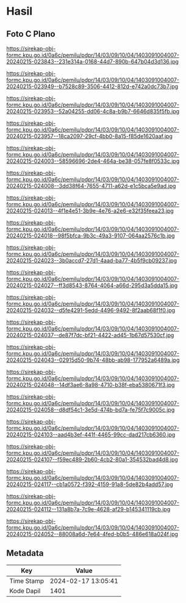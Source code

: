 # Hasil

## Foto C Plano

https://sirekap-obj-formc.kpu.go.id/0a6c/pemilu/pdpr/14/03/09/10/04/1403091004007-20240215-023843--231e314a-0168-44d7-890b-647b04d3d136.jpg

https://sirekap-obj-formc.kpu.go.id/0a6c/pemilu/pdpr/14/03/09/10/04/1403091004007-20240215-023949--b7528c89-3506-4412-812d-e742a0dc73b7.jpg

https://sirekap-obj-formc.kpu.go.id/0a6c/pemilu/pdpr/14/03/09/10/04/1403091004007-20240215-023953--52a04255-dd06-4c8a-b9b7-6646d835f5fb.jpg

https://sirekap-obj-formc.kpu.go.id/0a6c/pemilu/pdpr/14/03/09/10/04/1403091004007-20240215-023957--18ca2097-29cf-4bb0-8a15-f85de1620aaf.jpg

https://sirekap-obj-formc.kpu.go.id/0a6c/pemilu/pdpr/14/03/09/10/04/1403091004007-20240215-024003--58596696-2de4-464a-be38-057fe8f0533c.jpg

https://sirekap-obj-formc.kpu.go.id/0a6c/pemilu/pdpr/14/03/09/10/04/1403091004007-20240215-024008--3dd38f64-7655-4711-a62d-e1c5bca5e9ad.jpg

https://sirekap-obj-formc.kpu.go.id/0a6c/pemilu/pdpr/14/03/09/10/04/1403091004007-20240215-024013--4f1e4e51-3b9e-4e76-a2e6-e32f35feea23.jpg

https://sirekap-obj-formc.kpu.go.id/0a6c/pemilu/pdpr/14/03/09/10/04/1403091004007-20240215-024018--98f5bfca-9b3c-49a3-9107-064aa2576c1b.jpg

https://sirekap-obj-formc.kpu.go.id/0a6c/pemilu/pdpr/14/03/09/10/04/1403091004007-20240215-024023--3b0accd7-27d1-4aad-ba77-4b5f9cb09237.jpg

https://sirekap-obj-formc.kpu.go.id/0a6c/pemilu/pdpr/14/03/09/10/04/1403091004007-20240215-024027--ff3d8543-8764-4064-a66d-295d3a5dda15.jpg

https://sirekap-obj-formc.kpu.go.id/0a6c/pemilu/pdpr/14/03/09/10/04/1403091004007-20240215-024032--d5fe4291-5edd-4496-9492-8f2aab68f1f0.jpg

https://sirekap-obj-formc.kpu.go.id/0a6c/pemilu/pdpr/14/03/09/10/04/1403091004007-20240215-024037--de87f7dc-bf21-4422-ad45-1b67d57530cf.jpg

https://sirekap-obj-formc.kpu.go.id/0a6c/pemilu/pdpr/14/03/09/10/04/1403091004007-20240215-024043--02915d50-9b74-48bb-ab98-177952a6489a.jpg

https://sirekap-obj-formc.kpu.go.id/0a6c/pemilu/pdpr/14/03/09/10/04/1403091004007-20240215-024048--14df3ae6-8a98-4710-b38f-eba5380671f3.jpg

https://sirekap-obj-formc.kpu.go.id/0a6c/pemilu/pdpr/14/03/09/10/04/1403091004007-20240215-024058--d8df54c1-3e5d-474b-bd7a-fe75f7c9005c.jpg

https://sirekap-obj-formc.kpu.go.id/0a6c/pemilu/pdpr/14/03/09/10/04/1403091004007-20240215-024103--aad4b3ef-441f-4465-99cc-dad217cb6360.jpg

https://sirekap-obj-formc.kpu.go.id/0a6c/pemilu/pdpr/14/03/09/10/04/1403091004007-20240215-024107--f59ec489-2b60-4cb2-80a1-354532bad4d8.jpg

https://sirekap-obj-formc.kpu.go.id/0a6c/pemilu/pdpr/14/03/09/10/04/1403091004007-20240215-024117--cb1a0572-f392-4159-91a8-5de82b4add57.jpg

https://sirekap-obj-formc.kpu.go.id/0a6c/pemilu/pdpr/14/03/09/10/04/1403091004007-20240215-024112--131a8b7a-7c9e-4628-af29-b145341119cb.jpg

https://sirekap-obj-formc.kpu.go.id/0a6c/pemilu/pdpr/14/03/09/10/04/1403091004007-20240215-024052--88008a6d-7e64-4fed-b0b5-486e618a024f.jpg


## Metadata

| Key        | Value               |
| ---------- | ------------------- |
| Time Stamp | 2024-02-17 13:05:41 |
| Kode Dapil | 1401                |



